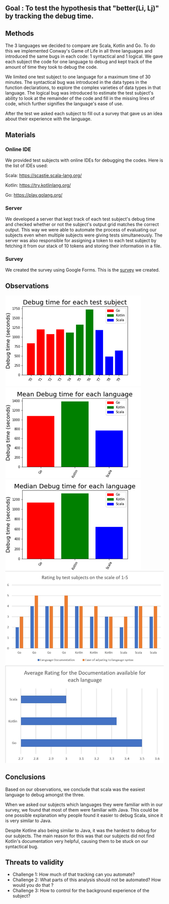 ## Goal : To test the hypothesis that "better(Li, Lj)" by tracking the debug time.
## Methods 
The 3 languages we decided to compare are Scala, Kotlin and Go. To do this we implemented Conway's Game of Life in all three languages and introduced the same bugs in each code: 1 syntactical and 1 logical. We gave each subject the code for one language to debug and kept track of the amount of time they took to debug the code. 

We limited one test subject to one language for a maximum time of 30 minutes. The syntactical bug was introduced in the data types in the function declarations, to explore the complex varieties of data types in that language. The logical bug was introduced to estimate the test subject's ability to look at the remainder of the code and fill in the missing lines of code, which further signifies the language's ease of use.

After the test we asked each subject to fill out a survey that gave us an idea about their experience with the language.
## Materials
### Online IDE
We provided test subjects with online IDEs for debugging the codes. Here is the list of IDEs used:

Scala: https://scastie.scala-lang.org/

Kotlin: https://try.kotlinlang.org/

Go: https://play.golang.org/

### Server
We developed a server that kept track of each test subject's debug time and checked whether or not the subject's output grid matches the correct output. This way we were able to automate the process of evaluating our subjects even when multiple subjects were giving tests simultaneously. The server was also responsible for assigning a token to each test subject by fetching it from our stack of 10 tokens and storing their information in a file.

### Survey
We created the survey using Google Forms. This is the [survey](https://forms.gle/MmuK5oDpU2bK6dTy8) we created.

## Observations

![alt text](https://github.com/Parth27/GameOfLife/blob/master/raw/complete.png?raw=true)
![alt text](https://github.com/Parth27/GameOfLife/blob/master/raw/mean.png?raw=true)
![alt text](https://github.com/Parth27/GameOfLife/blob/master/raw/median.png?raw=true)
![alt text](https://github.com/Parth27/GameOfLife/blob/master/raw/rating.jpg?raw=true)
![alt text](https://github.com/Parth27/GameOfLife/blob/master/raw/doc_rating.jpg?raw=true)


## Conclusions
Based on our observations, we conclude that scala was the easiest language to debug amongst the three.

When we asked our subjects which languages they were familiar with in our survey, we found that most of them were familiar with Java. This could be one possible explanation why people found it easier to debug Scala, since it is very similar to Java.

Despite Kotline also being similar to Java, it was the hardest to debug for our subjects. The main reason for this was that our subjects did not find Kotlin's documentation very helpful, causing them to be stuck on our syntactical bug.
## Threats to validity
- Challenge 1: How much of that tracking can you automate?
- Challenge 2: What parts of this analysis should not be automated? How would you do that ?
- Challenge 3: How to control for the background experience of the subject?
